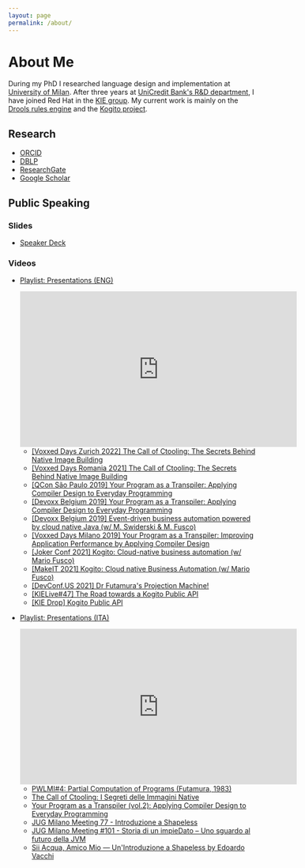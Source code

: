 ```yaml
---
layout: page
permalink: /about/
---
```


# About Me


During my PhD I researched language design and implementation at [University of Milan](https://www.di.unimi.it). After three years at [UniCredit Bank's R&D department](https://unicredit.eu), I have joined Red Hat in the [KIE group](https://www.kie.org). My current work is mainly on the [Drools rules engine](https://drools.org) and the [Kogito project](https://kogito.kie.org).

## Research

- [ORCID](https://orcid.org/0000-0001-7174-1621)
- [DBLP](https://dblp.org/pid/129/2265.html)
- [ResearchGate](https://www.researchgate.net/profile/Edoardo-Vacchi/research)
- [Google Scholar](https://scholar.google.com/citations?user=G6mbsh0AAAAJ)

## Public Speaking

### Slides

- [Speaker Deck](https://speakerdeck.com/evacchi)

### Videos

- [Playlist: Presentations (ENG)](https://www.youtube.com/playlist?list=PLJIBlzfhfvVhM7Nfjmf2_Z_M8EkbndbUG)

  <iframe width="560" height="315" src="https://www.youtube.com/embed/videoseries?list=PLJIBlzfhfvVhM7Nfjmf2_Z_M8EkbndbUG" title="YouTube video player" frameborder="0" allow="accelerometer; autoplay; clipboard-write; encrypted-media; gyroscope; picture-in-picture" allowfullscreen></iframe>

    * [[Voxxed Days Zurich 2022] The Call of Ctooling: The Secrets Behind Native Image Building](https://www.youtube.com/watch?v=kpnEp08PJDs)
    * [[Voxxed Days Romania 2021] The Call of Ctooling: The Secrets Behind Native Image Building](https://www.youtube.com/watch?v=7QM4KLaRRRQ)
    * [[QCon São Paulo 2019] Your Program as a Transpiler: Applying Compiler Design to Everyday Programming](https://www.youtube.com/watch?v=BUrY6On1SxM)
    * [[Devoxx Belgium 2019] Your Program as a Transpiler: Applying Compiler Design to Everyday Programming](https://www.youtube.com/watch?v=x-xTDfyMZCI)
    * [[Devoxx Belgium 2019] Event-driven business automation powered by cloud native Java (w/ M. Swiderski & M. Fusco)](https://www.youtube.com/watch?v=KBkX6v57Jbo)
    * [[Voxxed Days Milano 2019] Your Program as a Transpiler: Improving Application Performance by Applying Compiler Design](https://www.youtube.com/watch?v=TWfigR9wGsA)
    * [[Joker Conf 2021] Kogito: Cloud-native business automation (w/ Mario Fusco)](https://www.youtube.com/watch?v=aCqVof3MUng)
    * [[MakeIT 2021] Kogito: Cloud native Business Automation (w/ Mario Fusco)](https://www.youtube.com/watch?v=SzewJN5Z1tE)
    * [[DevConf.US 2021] Dr Futamura's Projection Machine!](https://www.youtube.com/watch?v=FsLhiJ_QDH8)
    * [[KIELive#47] The Road towards a Kogito Public API](https://www.youtube.com/watch?v=CbTkr0JJ3cA)
    * [[KIE Drop] Kogito Public API](https://www.youtube.com/watch?v=j5_QpetYXIA)

- [Playlist: Presentations (ITA)](https://www.youtube.com/playlist?list=PLJIBlzfhfvVjCXsrCczDXbnGRGTQmcRwq)

  <iframe width="560" height="315" src="https://www.youtube.com/embed/videoseries?list=PLJIBlzfhfvVjCXsrCczDXbnGRGTQmcRwq" title="YouTube video player" frameborder="0" allow="accelerometer; autoplay; clipboard-write; encrypted-media; gyroscope; picture-in-picture" allowfullscreen></iframe>

    * [PWLMI#4: Partial Computation of Programs (Futamura, 1983)](https://www.youtube.com/watch?v=XVYT_zefb50)
    * [The Call of Ctooling: I Segreti delle Immagini Native](https://www.youtube.com/watch?v=Jr2Xc32Tskc)
    * [Your Program as a Transpiler (vol.2): Applying Compiler Design to Everyday Programming](https://www.youtube.com/watch?v=gvYPvTSAoHg)
    * [JUG Milano Meeting 77 - Introduzione a Shapeless](https://www.youtube.com/watch?v=8KQ9Iuj3bns)
    * [JUG Milano Meeting #101 - Storia di un impieDato – Uno sguardo al futuro della JVM](https://www.youtube.com/watch?v=_3_iP91PHfM)
    * [Sii Acqua, Amico Mio — Un'Introduzione a Shapeless by Edoardo Vacchi](https://www.youtube.com/watch?v=SSJOEqMqou8)


